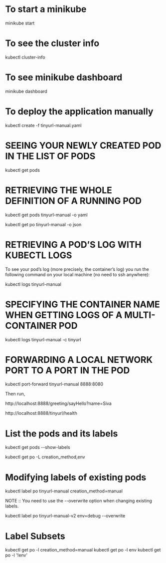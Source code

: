 # To start a minikube

minikube start

# To see the cluster info

kubectl cluster-info

# To see minikube dashboard

minikube dashboard

# To deploy the application manually
kubectl create -f tinyurl-manual.yaml

# SEEING YOUR NEWLY CREATED POD IN THE LIST OF PODS
kubectl get pods

# RETRIEVING THE WHOLE DEFINITION OF A RUNNING POD

kubectl get pods tinyurl-manual -o yaml

kubectl get po tinyurl-manual -o json

# RETRIEVING A POD’S LOG WITH KUBECTL LOGS
To see your pod’s log (more precisely, the container’s log) you run the following command
on your local machine (no need to ssh anywhere):

kubectl logs tinyurl-manual

# SPECIFYING THE CONTAINER NAME WHEN GETTING LOGS OF A MULTI-CONTAINER POD
kubectl logs tinyurl-manual -c tinyurl

# FORWARDING A LOCAL NETWORK PORT TO A PORT IN THE POD
kubectl port-forward tinyurl-manual 8888:8080

Then run, 

http://localhost:8888/greeting/sayHello?name=Siva

http://localhost:8888/tinyurl/health

# List the pods and its labels
kubectl get pods --show-labels

kubectl get po -L creation_method,env

# Modifying labels of existing pods
kubectl label po tinyurl-manual creation_method=manual

NOTE :: You need to use the --overwrite option when changing existing labels.

kubectl label po tinyurl-manual-v2 env=debug --overwrite

# Label Subsets
kubectl get po -l creation_method=manual
kubectl get po -l env
kubectl get po -l '!env'

